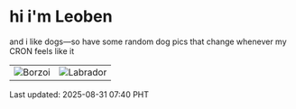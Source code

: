 # hi i'm Leoben

and i like dogs—so have some random dog pics that change whenever my CRON feels like it

|  |  |
|--------|----------|
| ![Borzoi](https://random-dog-vercel.vercel.app/api/random-borzoi?v=1756597224) | ![Labrador](https://random-dog-vercel.vercel.app/api/random-labrador?v=1756597224) |

Last updated: 2025-08-31 07:40 PHT
